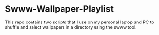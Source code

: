 # Swww-Wallpaper-Playlist
This repo contains two scripts that I use on my personal laptop and PC to shuffle and select wallpapers in a directory using the swww tool. 
